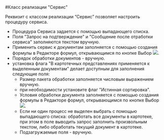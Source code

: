 ﻿#Класс реализации "Сервис"

Реквизит с классом реализации “Сервис” позволяет настроить процедуру сервиса.

* Процедура Сервиса задается с помощью выпадающего списка.
* Поля "Запрос на подтверждение" и "Сообщение после отработки сервиса" заполняются текстом вручную.
* Применить сервис к документам  заполняется с помощью создания формулы в Редакторе формул, открывающимся по кнопке Выбор ![](topic:Com.AddFiles.Btn_select.png).
* Порядок обработки документов - вручную.
* установка флага "В картотечных представлениях применяется к выделенным документам" делает доступным для заполнения следующие поля:
    * Размер пакета обработки заполняется числовым выражением вручную.
    * при необходимости установите флаг "Истинная сортировка".
    * Условия обработки документа заполняется с помощью создания формулы в Редакторе формул, открывающимся по кнопке Выбор ![](topic:Com.AddFiles.Btn_select.png).
    * Если ни один процесс не выделен выбрать с помощью выпадающего списка: обработать все документы в картотеке, при этом в поле выводить запрос заполнить произвольным текстом, либо обработать текущий документ в картотеке.
    * Подзагружаемые поля - вручную.
